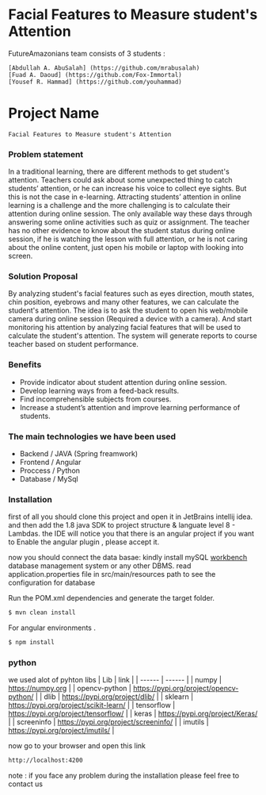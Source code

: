 # Facial Features to Measure student's Attention

FutureAmazonians team consists of 3 students :

    [Abdullah A. AbuSalah] (https://github.com/mrabusalah)
    [Fuad A. Daoud] (https://github.com/Fox-Immortal)
    [Yousef R. Hammad] (https://github.com/youhammad)
    

# Project Name

    Facial Features to Measure student's Attention
### Problem statement

In a traditional learning, there are different methods to get student's attention. Teachers could ask about some unexpected thing to catch students’ attention, or he can increase his voice to collect eye sights. But this is not the case in e-learning. Attracting students’ attention in online learning is a challenge and the more challenging is to calculate their attention during online session. The only available way these days through answering some online activities such as quiz or assignment. The teacher has no other evidence to know about the student status during online session, if he is watching the lesson with full attention, or he is not caring about the online content, just open his mobile or laptop with looking into screen.

### Solution Proposal
By analyzing student's facial features such as eyes direction, mouth states, chin position, eyebrows and many other features, we can calculate the student's attention.
The idea is to ask the student to open his web/mobile camera during online session (Required a device with a camera).
And start monitoring his attention by analyzing facial features that will be used to calculate the student's attention. The system will generate reports to course teacher based on student performance.


### Benefits
* Provide indicator about student attention during online session.
* Develop learning ways from a feed-back results.
* Find incomprehensible subjects from courses.
* Increase a student’s attention and improve learning performance of students.

### The main technologies we have been used
- Backend / JAVA (Spring freamwork)
- Frontend / Angular
- Proccess / Python
- Database / MySql


### Installation
first of all you should clone this project and open it in JetBrains intellij idea.
and then add the 1.8 java SDK to project structure & languate level 8 - Lambdas.
the IDE will notice you that there is an angular project if you want to Enable the angular plugin , please accept it.

now you should connect the data basae:
kindly install mySQL [workbench](https://www.mysql.com/products/workbench/) database management system or any other DBMS.
read application.properties file in src/main/resources path to see the configuration for database


Run the POM.xml dependencies and generate the target folder.

```sh
$ mvn clean install
```

For angular environments .

```sh
$ npm install
```

### python

we used alot of pyhton libs 
| Lib | link |
| ------ | ------ |
| numpy | https://numpy.org |
| opencv-python | https://pypi.org/project/opencv-python/ |
| dlib | https://pypi.org/project/dlib/ |
| sklearn | https://pypi.org/project/scikit-learn/ |
| tensorflow | https://pypi.org/project/tensorflow/ |
| keras | https://pypi.org/project/Keras/ |
| screeninfo | https://pypi.org/project/screeninfo/ |
| imutils | https://pypi.org/project/imutils/ |

now go to your browser and open this link
```sh
http://localhost:4200
```

note : if you face any problem during the installation please feel free to contact us

